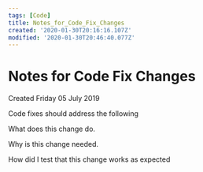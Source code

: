 ```yaml
---
tags: [Code]
title: Notes_for_Code_Fix_Changes
created: '2020-01-30T20:16:16.107Z'
modified: '2020-01-30T20:46:40.077Z'
---
```


# Notes for Code Fix Changes
Created Friday 05 July 2019

Code fixes should address the following

What does this change do.  

Why is this change needed.

How did I test that this change works as expected

